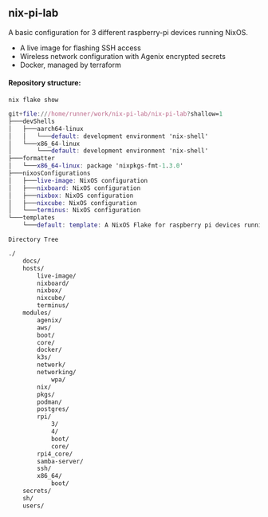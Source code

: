 ## nix-pi-lab

A basic configuration for 3 different raspberry-pi devices running NixOS.
- A live image for flashing SSH access
- Wireless network configuration with Agenix encrypted secrets
- Docker, managed by terraform

#### Repository structure:


`nix flake show`

```nix
git+file:///home/runner/work/nix-pi-lab/nix-pi-lab?shallow=1
├───devShells
│   ├───aarch64-linux
│   │   └───default: development environment 'nix-shell'
│   └───x86_64-linux
│       └───default: development environment 'nix-shell'
├───formatter
│   └───x86_64-linux: package 'nixpkgs-fmt-1.3.0'
├───nixosConfigurations
│   ├───live-image: NixOS configuration
│   ├───nixboard: NixOS configuration
│   ├───nixbox: NixOS configuration
│   ├───nixcube: NixOS configuration
│   └───terminus: NixOS configuration
└───templates
    └───default: template: A NixOS Flake for raspberry pi devices running docker or podman.

```

`Directory Tree`

```bash
./
    docs/
    hosts/
        live-image/
        nixboard/
        nixbox/
        nixcube/
        terminus/
    modules/
        agenix/
        aws/
        boot/
        core/
        docker/
        k3s/
        network/
        networking/
            wpa/
        nix/
        pkgs/
        podman/
        postgres/
        rpi/
            3/
            4/
            boot/
            core/
        rpi4_core/
        samba-server/
        ssh/
        x86_64/
            boot/
    secrets/
    sh/
    users/
```

